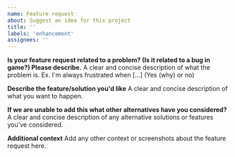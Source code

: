 ```yaml
---
name: Feature request
about: Suggest an idea for this project
title: ''
labels: 'enhancement'
assignees: ''
---
```


**Is your feature request related to a problem? (Is it related to a bug in game?) Please describe.**
A clear and concise description of what the problem is. Ex. I'm always frustrated when [...] (Yes (why) or no)

**Describe the feature/solution you'd like**
A clear and concise description of what you want to happen.

**If we are unable to add this what other alternatives have you considered?**
A clear and concise description of any alternative solutions or features you've considered.

**Additional context**
Add any other context or screenshots about the feature request here.
